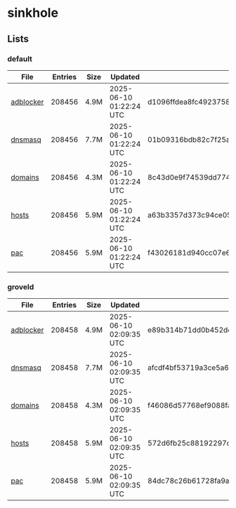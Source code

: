 # sinkhole

## Lists

### default

|File|Entries|Size|Updated|Hash|
|-|-|-|-|-|
|[adblocker](https://raw.githubusercontent.com/groveld/sinkhole/lists/default/adblocker.txt)|208456|4.9M|2025-06-10 01:22:24 UTC|d1096ffdea8fc49237584923ca09cb96ad4b0e829663be6aefc64cb08368d926|
|[dnsmasq](https://raw.githubusercontent.com/groveld/sinkhole/lists/default/dnsmasq.txt)|208456|7.7M|2025-06-10 01:22:24 UTC|01b09316bdb82c7f25a45d6615cd8b8941d3f1418ce9b137f806698ae84bbe38|
|[domains](https://raw.githubusercontent.com/groveld/sinkhole/lists/default/domains.txt)|208456|4.3M|2025-06-10 01:22:24 UTC|8c43d0e9f74539dd774bfe6708d1cc19c62b6ba501770e1e6b4726b6afb12dc7|
|[hosts](https://raw.githubusercontent.com/groveld/sinkhole/lists/default/hosts.txt)|208456|5.9M|2025-06-10 01:22:24 UTC|a63b3357d373c94ce0505b1cb08d05a47c9d10e7c7cdabdec55a90a8181ed8b3|
|[pac](https://raw.githubusercontent.com/groveld/sinkhole/lists/default/pac.txt)|208456|5.9M|2025-06-10 01:22:24 UTC|f43026181d940cc07e6a4d1c05f410b42db8ed727260bfc26bc973a2d02e10b6|

### groveld

|File|Entries|Size|Updated|Hash|
|-|-|-|-|-|
|[adblocker](https://raw.githubusercontent.com/groveld/sinkhole/lists/groveld/adblocker.txt)|208458|4.9M|2025-06-10 02:09:35 UTC|e89b314b71dd0b452dd327c515549d41dee041a0a99233fba60e0011cc79b273|
|[dnsmasq](https://raw.githubusercontent.com/groveld/sinkhole/lists/groveld/dnsmasq.txt)|208458|7.7M|2025-06-10 02:09:35 UTC|afcdf4bf53719a3ce5a6cccf3f64b1ef4140516ec2c83426f0a4e496ba99f769|
|[domains](https://raw.githubusercontent.com/groveld/sinkhole/lists/groveld/domains.txt)|208458|4.3M|2025-06-10 02:09:35 UTC|f46086d57768ef9088fa97ab0f982433e62248992ed9a921f2b736f54bfa3b81|
|[hosts](https://raw.githubusercontent.com/groveld/sinkhole/lists/groveld/hosts.txt)|208458|5.9M|2025-06-10 02:09:35 UTC|572d6fb25c88192297c7bca8397b7e81947c08a42bb8903abcdf1dbaf3f36512|
|[pac](https://raw.githubusercontent.com/groveld/sinkhole/lists/groveld/pac.txt)|208458|5.9M|2025-06-10 02:09:35 UTC|84dc78c26b61728fa9a034b2cce4b6dd8edb9c09a43e97a1168cf78f5959bc22|
